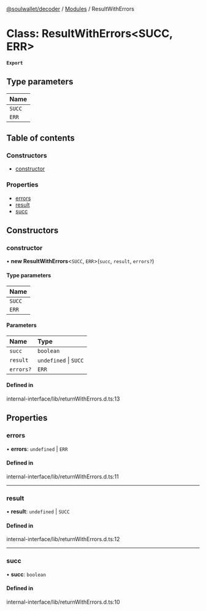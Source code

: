 [@soulwallet/decoder](../README.md) / [Modules](../modules.md) / ResultWithErrors

# Class: ResultWithErrors<SUCC, ERR\>

**`Export`**

## Type parameters

| Name |
| :------ |
| `SUCC` |
| `ERR` |

## Table of contents

### Constructors

- [constructor](ResultWithErrors.md#constructor)

### Properties

- [errors](ResultWithErrors.md#errors)
- [result](ResultWithErrors.md#result)
- [succ](ResultWithErrors.md#succ)

## Constructors

### constructor

• **new ResultWithErrors**<`SUCC`, `ERR`\>(`succ`, `result`, `errors?`)

#### Type parameters

| Name |
| :------ |
| `SUCC` |
| `ERR` |

#### Parameters

| Name | Type |
| :------ | :------ |
| `succ` | `boolean` |
| `result` | `undefined` \| `SUCC` |
| `errors?` | `ERR` |

#### Defined in

internal-interface/lib/returnWithErrors.d.ts:13

## Properties

### errors

• **errors**: `undefined` \| `ERR`

#### Defined in

internal-interface/lib/returnWithErrors.d.ts:11

___

### result

• **result**: `undefined` \| `SUCC`

#### Defined in

internal-interface/lib/returnWithErrors.d.ts:12

___

### succ

• **succ**: `boolean`

#### Defined in

internal-interface/lib/returnWithErrors.d.ts:10
